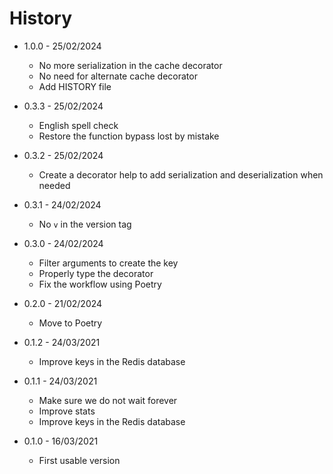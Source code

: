 # History

- 1.0.0 - 25/02/2024
  - No more serialization in the cache decorator
  - No need for alternate cache decorator
  - Add HISTORY file

- 0.3.3 - 25/02/2024
  - English spell check
  - Restore the function bypass lost by mistake

- 0.3.2 - 25/02/2024
  - Create a decorator help to add serialization and deserialization when needed

- 0.3.1 - 24/02/2024
  - No `v` in the version tag

- 0.3.0 - 24/02/2024
  - Filter arguments to create the key
  - Properly type the decorator
  - Fix the workflow using Poetry

- 0.2.0 - 21/02/2024
  - Move to Poetry

- 0.1.2 - 24/03/2021
  - Improve keys in the Redis database

- 0.1.1 - 24/03/2021
  - Make sure we do not wait forever
  - Improve stats
  - Improve keys in the Redis database

- 0.1.0 - 16/03/2021
  - First usable version
